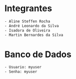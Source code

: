 # Integrantes
```bash
- Aline Steffen Rocha
- André Leonardo da Silva
- Isadora de Oliveira
- Martin Bernardes da Silva
```
# Banco de Dados
```bash
- Usuario: myuser
- Senha: myuser
```
